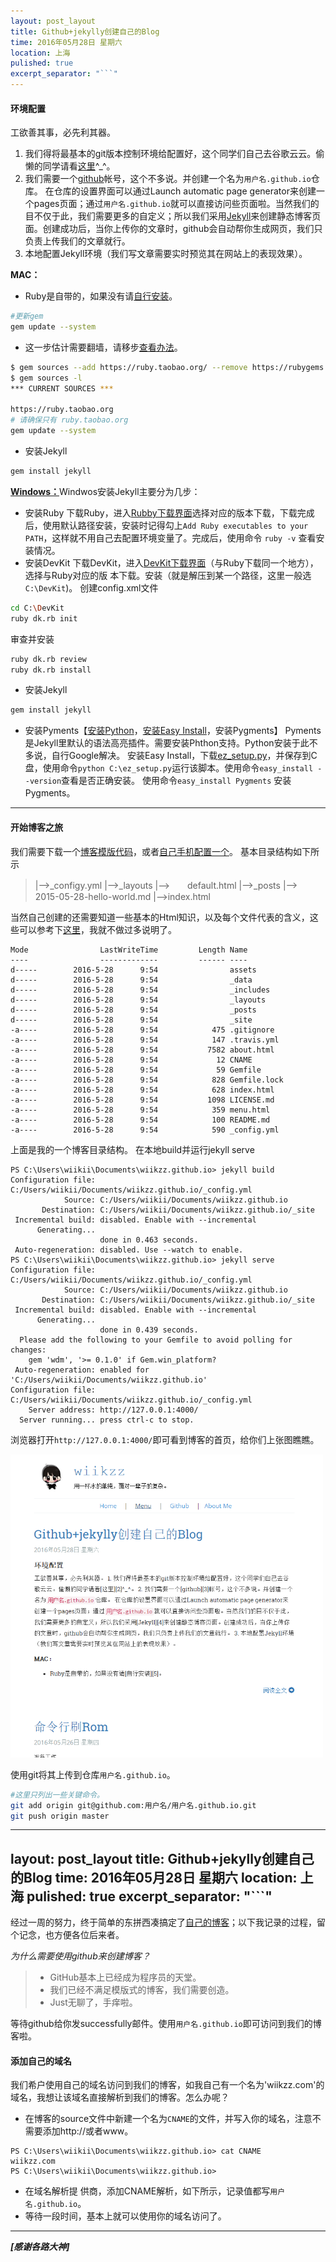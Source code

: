 ```yaml
---
layout: post_layout
title: Github+jekylly创建自己的Blog
time: 2016年05月28日 星期六
location: 上海
pulished: true
excerpt_separator: "```"
---
```


#### **环境配置**
工欲善其事，必先利其器。
1. 我们得将最基本的git版本控制环境给配置好，这个同学们自己去谷歌云云。偷懒的同学请看[这里][2]^_^。
2. 我们需要一个[github][3]帐号，这个不多说。并创建一个名为`用户名.github.io`仓库。 在仓库的设置界面可以通过Launch automatic page generator来创建一个pages页面；通过`用户名.github.io`就可以直接访问些页面啦。当然我们的目不仅于此，我们需要更多的自定义；所以我们采用[Jekyll][4]来创建静态博客页面。创建成功后，当你上传你的文章时，github会自动帮你生成网页，我们只负责上传我们的文章就行。
3. 本地配置Jekyll环境（我们写文章需要实时预览其在网站上的表现效果）。

**MAC：** 

 - Ruby是自带的，如果没有请[自行安装][5]。
 
```bash
#更新gem
gem update --system
```

 - 这一步估计需要翻墙，请移步[查看办法][6]。
 
```bash
$ gem sources --add https://ruby.taobao.org/ --remove https://rubygems.org/
$ gem sources -l
*** CURRENT SOURCES ***

https://ruby.taobao.org
# 请确保只有 ruby.taobao.org
gem update --system
```

 - 安装Jekyll
 
```bash
gem install jekyll
```

[**Windows：**][7]Windwos安装Jekyll主要分为几步：

 - 安装Ruby
 下载Ruby，进入[Rubby下载界面][8]选择对应的版本下载，下载完成后，使用默认路径安装，安装时记得勾上`Add Ruby executables to your PATH`，这样就不用自己去配置环境变量了。完成后，使用命令 `ruby -v` 查看安装情况。
 - 安装DevKit
 下载DevKit，进入[DevKit下载界面][9]（与Ruby下载同一个地方），选择与Ruby对应的版 本下载。安装（就是解压到某一个路径，这里一般选`C:\DevKit`)。
 创建config.xml文件
 
```bash
cd C:\DevKit
ruby dk.rb init
```

 审查并安装
 
```bash
ruby dk.rb review
ruby dk.rb install
```

 - 安装Jekyll
 
```bash
gem install jekyll
```

 - 安装Pyments【[安装Python][10]，[安装Easy Install][11]，安装Pygments】
 Pyments是Jekyll里默认的语法高亮插件。需要安装Phthon支持。Python安装于此不多说，自行Google解决。
 安装Easy Install，下载[ez_setup.py][12]，并保存到C盘，使用命令`python C:\ez_setup.py`运行该脚本。使用命令`easy_install --version`查看是否正确安装。
 使用命令`easy_install Pygments` 安装Pygments。

---

#### **开始博客之旅**

我们需要下载一个[博客模版代码][13]，或者[自己手机配置一个][14]。
基本目录结构如下所示

> |-->\_configy.yml
> |-->\_layouts
> |-->　　default.html
> |-->\_posts
> |-->　　2015-05-28-hello-world.md
> |-->index.html

当然自己创建的还需要知道一些基本的Html知识，以及每个文件代表的含义，这些可以参考下[这里][15]，我就不做过多说明了。

```
Mode                LastWriteTime         Length Name
----                -------------         ------ ----
d-----        2016-5-28      9:54                assets
d-----        2016-5-28      9:54                _data
d-----        2016-5-28      9:54                _includes
d-----        2016-5-28      9:54                _layouts
d-----        2016-5-28      9:54                _posts
d-----        2016-5-28      9:54                _site
-a----        2016-5-28      9:54            475 .gitignore
-a----        2016-5-28      9:54            147 .travis.yml
-a----        2016-5-28      9:54           7582 about.html
-a----        2016-5-28      9:54             12 CNAME
-a----        2016-5-28      9:54             59 Gemfile
-a----        2016-5-28      9:54            828 Gemfile.lock
-a----        2016-5-28      9:54            628 index.html
-a----        2016-5-28      9:54           1098 LICENSE.md
-a----        2016-5-28      9:54            359 menu.html
-a----        2016-5-28      9:54            100 README.md
-a----        2016-5-28      9:54            590 _config.yml
```

上面是我的一个博客目录结构。
在本地build并运行jekyll serve

```
PS C:\Users\wiikii\Documents\wiikzz.github.io> jekyll build
Configuration file: C:/Users/wiikii/Documents/wiikzz.github.io/_config.yml
            Source: C:/Users/wiikii/Documents/wiikzz.github.io
       Destination: C:/Users/wiikii/Documents/wiikzz.github.io/_site
 Incremental build: disabled. Enable with --incremental
      Generating...
                    done in 0.463 seconds.
 Auto-regeneration: disabled. Use --watch to enable.
PS C:\Users\wiikii\Documents\wiikzz.github.io> jekyll serve
Configuration file: C:/Users/wiikii/Documents/wiikzz.github.io/_config.yml
            Source: C:/Users/wiikii/Documents/wiikzz.github.io
       Destination: C:/Users/wiikii/Documents/wiikzz.github.io/_site
 Incremental build: disabled. Enable with --incremental
      Generating...
                    done in 0.439 seconds.
  Please add the following to your Gemfile to avoid polling for changes:
    gem 'wdm', '>= 0.1.0' if Gem.win_platform?
 Auto-regeneration: enabled for 'C:/Users/wiikii/Documents/wiikzz.github.io'
Configuration file: C:/Users/wiikii/Documents/wiikzz.github.io/_config.yml
    Server address: http://127.0.0.1:4000/
  Server running... press ctrl-c to stop.
```

浏览器打开`http://127.0.0.1:4000/`即可看到博客的首页，给你们上张图瞧瞧。

<img src="/assets/img/github_jekyll_create_blog_sample.png" width="500px" />

使用git将其上传到仓库`用户名.github.io`。

```bash
#这里只列出一些关键命令。
git add origin git@github.com:用户名/用户名.github.io.git
git push origin master
```
---
layout: post_layout
title: Github+jekylly创建自己的Blog
time: 2016年05月28日 星期六
location: 上海
pulished: true
excerpt_separator: "```"
---
 
经过一周的努力，终于简单的东拼西凑搞定了[自己的博客][1]；以下我记录的过程，留个记念，也方便各位后来者。

*为什么需要使用github来创建博客？*
> * GitHub基本上已经成为程序员的天堂。
> * 我们已经不满足模版式的博客，我们需要创造。
> * Just无聊了，手痒啦。


等待github给你发successfully邮件。使用`用户名.github.io`即可访问到我们的博客啦。


#### **添加自己的域名**

我们希户使用自己的域名访问到我们的博客，如我自己有一个名为'wiikzz.com'的域名，我想让该域名直接解析到我们的博客。怎么办呢？

 -  在博客的source文件中新建一个名为`CNAME`的文件，并写入你的域名，注意不需要添加http://或者www。
 
```
PS C:\Users\wiikii\Documents\wiikzz.github.io> cat CNAME
wiikzz.com
PS C:\Users\wiikii\Documents\wiikzz.github.io>
```

 -  在域名解析提 供商，添加CNAME解析，如下所示，记录值都写`用户名.github.io`。
 -  等待一段时间，基本上就可以使用你的域名访问了。


* * * 

_**[感谢各路大神]**_
 




  [1]: http://www.wiikzz.com
  [2]: http://rogerdudler.github.io/git-guide/index.zh.html
  [3]: http://www.github.com
  [4]: http://jekyll.bootcss.com/
  [5]: http://www.cnblogs.com/daguo/p/4097263.html
  [6]: https://ruby.taobao.org
  [7]: http://yizeng.me/2013/05/10/setup-jekyll-on-windows/
  [8]: http://rubyinstaller.org/downloads/
  [9]: http://rubyinstaller.org/downloads/
  [10]: http://www.python.org/download/
  [11]: https://pypi.python.org/pypi/setuptools#installation-instructions
  [12]: https://bitbucket.org/pypa/setuptools/raw/bootstrap/ez_setup.py
  [13]: https://github.com/wiikzz/wiikzz.github.io
  [14]: http://www.ruanyifeng.com/blog/2012/08/blogging_with_jekyll.html
  [15]: http://blog.csdn.net/on_1y/article/details/19259435